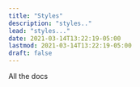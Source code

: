 ```yaml
---
title: "Styles"
description: "styles.."
lead: "styles..."
date: 2021-03-14T13:22:19-05:00
lastmod: 2021-03-14T13:22:19-05:00
draft: false
---
```


All the docs